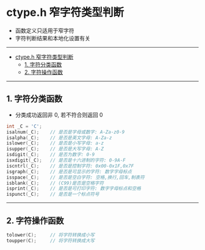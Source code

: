 # ctype.h 窄字符类型判断

- 函数定义只适用于窄字符
- 字符判断结果和本地化设置有关

---
- [ctype.h 窄字符类型判断](#ctypeh-窄字符类型判断)
	- [1. 字符分类函数](#1-字符分类函数)
	- [2. 字符操作函数](#2-字符操作函数)

---
## 1. 字符分类函数

- 分类成功返回非 0, 若不符合则返回 0

```c
int _C = 'C';
isalnum(_C);	// 是否是字母或数字: A-Za-z0-9
isalpha(_C);	// 是否是英文字母: A-Za-z
islower(_C);	// 是否是小写字母: a-z
isupper(_C);	// 是否是大写字母: A-Z
isdigit(_C);	// 是否为数字: 0-9
isxdigit(_C);	// 是否是十六进制的字符: 0-9A-F
iscntrl(_C);	// 是否是控制字符: 0x00-0x1F,0x7F
isgraph(_C);	// 是否是可显示的字符: 数字字母标点
isspace(_C);	// 是否是空白字符: 空格,换行,回车,制表符
isblank(_C);	// (C99)是否是空格字符
isprint(_C);	// 是否是可打印字符: 数字字母标点和空格
ispunct(_C);	// 是否是一个标点符号
```

---
## 2. 字符操作函数

```c
tolower(C);		// 将字符转换成小写
toupper(C);		// 将字符转换成大写
```


